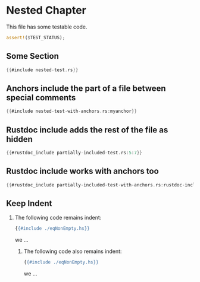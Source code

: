 # Nested Chapter

This file has some testable code.

```rust
assert!($TEST_STATUS);
```

## Some Section

```rust
{{#include nested-test.rs}}
```

## Anchors include the part of a file between special comments

```rust
{{#include nested-test-with-anchors.rs:myanchor}}
```

## Rustdoc include adds the rest of the file as hidden

```rust
{{#rustdoc_include partially-included-test.rs:5:7}}
```

## Rustdoc include works with anchors too

```rust
{{#rustdoc_include partially-included-test-with-anchors.rs:rustdoc-include-anchor}}
```

## Keep Indent

1. The following code remains indent:
    ```haskell
    {{#include ./eqNonEmpty.hs}}
    ```
    we ...

    1. The following code also remains indent:
        ```haskell
        {{#include ./eqNonEmpty.hs}}
        ```
        we ...